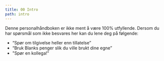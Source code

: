 ```yaml
---
title: 00 Intro
path: intro
---
```


Denne personalhåndboken er ikke ment å være 100% utfyllende. Dersom du har spørsmål som ikke besvares her kan du lene deg på følgende:
- “Spør om tilgivelse heller enn tillatelse”
- “Bruk Blanks penger slik du ville brukt dine egne”
- "Spør en kollega!"